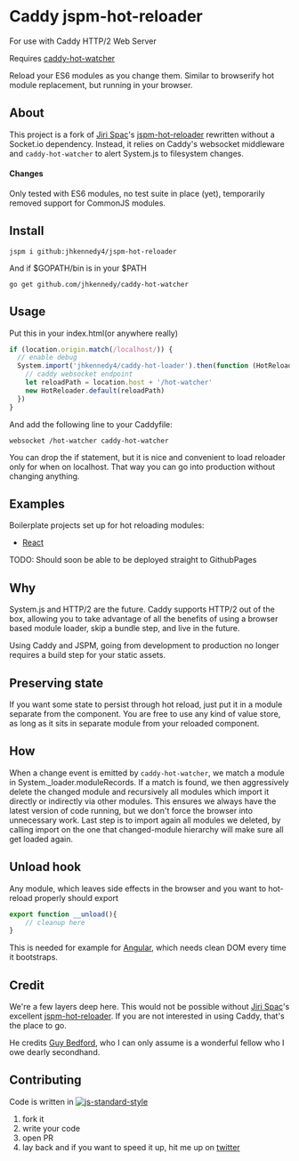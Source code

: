 # Caddy jspm-hot-reloader
For use with Caddy HTTP/2 Web Server

Requires [caddy-hot-watcher](https://github.com/jhkennedy4/caddy-hot-watcher)

Reload your ES6 modules as you change them. Similar to browserify hot module replacement, but running in your browser.

## About
This project is a fork of [Jiri Spac](https://github.com/capaj)'s [jspm-hot-reloader](https://github.com/capaj/jspm-hot-reloader) rewritten without a Socket.io dependency.
Instead, it relies on Caddy's websocket middleware and `caddy-hot-watcher` to alert System.js to filesystem changes.

#### Changes
Only tested with ES6 modules, no test suite in place (yet), temporarily removed support for CommonJS modules.

## Install
```
jspm i github:jhkennedy4/jspm-hot-reloader
```
And if $GOPATH/bin is in your $PATH
```
go get github.com/jhkennedy/caddy-hot-watcher
```

## Usage
Put this in your index.html(or anywhere really)
```javascript
if (location.origin.match(/localhost/)) {
  // enable debug
  System.import('jhkennedy4/caddy-hot-loader').then(function (HotReloader) {
    // caddy websocket endpoint
    let reloadPath = location.host + '/hot-watcher'
    new HotReloader.default(reloadPath)
  })
}
```

And add the following line to your Caddyfile:
```
websocket /hot-watcher caddy-hot-watcher
```

You can drop the if statement, but it is nice and convenient to load reloader only for when on localhost. That way you can go into production without changing anything.

## Examples

Boilerplate projects set up for hot reloading modules:
- [React](https://github.com/jhkennedy4/jspm-pages)

TODO:
Should soon be able to be deployed straight to GithubPages

## Why
System.js and HTTP/2 are the future. Caddy supports HTTP/2 out of the box, allowing you to take advantage of all the benefits of using a browser based module loader, skip a bundle step, and live in the future.

Using Caddy and JSPM, going from development to production no longer requires a build step for your static assets.

## Preserving state
If you want some state to persist through hot reload, just put it in a module separate from the component. You are free to use any kind of value store, as long as it sits in separate module from your reloaded component.

## How
When a change event is emitted by `caddy-hot-watcher`, we match a module in System._loader.moduleRecords.
If a match is found, we then aggressively delete the changed module and recursively all modules which import it directly or indirectly via other modules. This ensures we always have the latest version of code running, but we don't force the browser into unnecessary work.
Last step is to import again all modules we deleted, by calling import on the one that changed-module hierarchy will make sure all get loaded again.

## Unload hook
Any module, which leaves side effects in the browser and you want to hot-reload properly should export
```javascript
export function __unload(){
	// cleanup here
}
```
This is needed for example for [Angular](https://github.com/capaj/NG6-starter/blob/eb988ef00685390618b5dad57635ce80c6d52680/client/app/app.js#L42), which needs clean DOM every time it bootstraps.

## Credit
We're a few layers deep here. This would not be possible without [Jiri Spac](https://github.com/capaj)'s excellent [jspm-hot-reloader](https://github.com/capaj/jspm-hot-reloader). If you are not interested in using Caddy, that's the place to go.

He credits [Guy Bedford](https://github.com/guybedford), who I can only assume is a wonderful fellow who I owe dearly secondhand.

## Contributing
Code is written in [![js-standard-style](https://cdn.rawgit.com/feross/standard/master/badge.svg)](https://github.com/feross/standard)

1. fork it
2. write your code
3. open PR
4. lay back and if you want to speed it up, hit me up on [twitter](https://twitter.com/jhkennedy)
